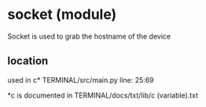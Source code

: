 # socket (module)

Socket is used to grab the hostname of the device <br>

## location
used in c* TERMINAL/src/main.py line: 25:69 <br>

*c is documented in TERMINAL/docs/txt/lib/c (variable).txt <br>